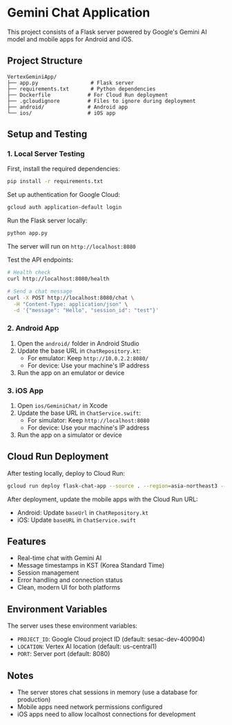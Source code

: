 # Gemini Chat Application

This project consists of a Flask server powered by Google's Gemini AI model and mobile apps for Android and iOS.

## Project Structure

```
VertexGeminiApp/
├── app.py                 # Flask server
├── requirements.txt       # Python dependencies
├── Dockerfile            # For Cloud Run deployment
├── .gcloudignore         # Files to ignore during deployment
├── android/              # Android app
└── ios/                  # iOS app
```

## Setup and Testing

### 1. Local Server Testing

First, install the required dependencies:

```bash
pip install -r requirements.txt
```

Set up authentication for Google Cloud:

```bash
gcloud auth application-default login
```

Run the Flask server locally:

```bash
python app.py
```

The server will run on `http://localhost:8080`

Test the API endpoints:

```bash
# Health check
curl http://localhost:8080/health

# Send a chat message
curl -X POST http://localhost:8080/chat \
  -H "Content-Type: application/json" \
  -d '{"message": "Hello", "session_id": "test"}'
```

### 2. Android App

1. Open the `android/` folder in Android Studio
2. Update the base URL in `ChatRepository.kt`:
   - For emulator: Keep `http://10.0.2.2:8080/`
   - For device: Use your machine's IP address
3. Run the app on an emulator or device

### 3. iOS App

1. Open `ios/GeminiChat/` in Xcode
2. Update the base URL in `ChatService.swift`:
   - For simulator: Keep `http://localhost:8080`
   - For device: Use your machine's IP address
3. Run the app on a simulator or device

## Cloud Run Deployment

After testing locally, deploy to Cloud Run:

```bash
gcloud run deploy flask-chat-app --source . --region=asia-northeast3 --allow-unauthenticated
```

After deployment, update the mobile apps with the Cloud Run URL:
- Android: Update `baseUrl` in `ChatRepository.kt`
- iOS: Update `baseURL` in `ChatService.swift`

## Features

- Real-time chat with Gemini AI
- Message timestamps in KST (Korea Standard Time)
- Session management
- Error handling and connection status
- Clean, modern UI for both platforms

## Environment Variables

The server uses these environment variables:
- `PROJECT_ID`: Google Cloud project ID (default: sesac-dev-400904)
- `LOCATION`: Vertex AI location (default: us-central1)
- `PORT`: Server port (default: 8080)

## Notes

- The server stores chat sessions in memory (use a database for production)
- Mobile apps need network permissions configured
- iOS apps need to allow localhost connections for development
